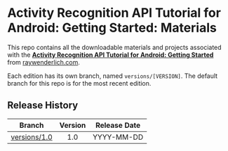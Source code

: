 # Activity Recognition API Tutorial for Android: Getting Started: Materials

This repo contains all the downloadable materials and projects associated with the **[Activity Recognition API Tutorial for Android: Getting Started](https://www.raywenderlich.com/library)** from [raywenderlich.com](https://www.raywenderlich.com).

Each edition has its own branch, named `versions/[VERSION]`. The default branch for this repo is for the most recent edition.

## Release History

| Branch                                                                                  | Version | Release Date |
| --------------------------------------------------------------------------------------- |:-------:|:------------:|
| [versions/1.0](https://github.com/raywenderlich/video-arta-materials/tree/versions/1.0) | 1.0     | YYYY-MM-DD   |
